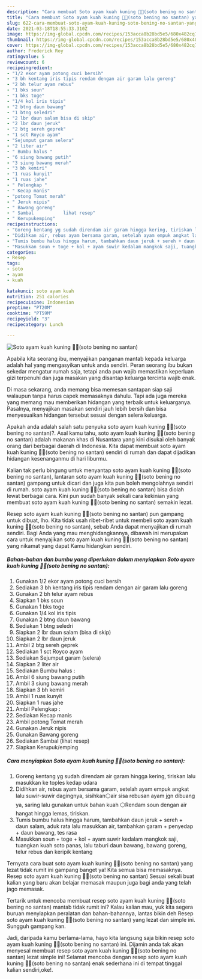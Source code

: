 ```yaml
---
description: "Cara membuat Soto ayam kuah kuning 🍜🍜(soto bening no santan) yang enak Untuk Jualan"
title: "Cara membuat Soto ayam kuah kuning 🍜🍜(soto bening no santan) yang enak Untuk Jualan"
slug: 622-cara-membuat-soto-ayam-kuah-kuning-soto-bening-no-santan-yang-enak-untuk-jualan
date: 2021-03-18T18:55:33.310Z
image: https://img-global.cpcdn.com/recipes/153acca8b28bd5e5/680x482cq70/soto-ayam-kuah-kuning-🍜🍜soto-bening-no-santan-foto-resep-utama.jpg
thumbnail: https://img-global.cpcdn.com/recipes/153acca8b28bd5e5/680x482cq70/soto-ayam-kuah-kuning-🍜🍜soto-bening-no-santan-foto-resep-utama.jpg
cover: https://img-global.cpcdn.com/recipes/153acca8b28bd5e5/680x482cq70/soto-ayam-kuah-kuning-🍜🍜soto-bening-no-santan-foto-resep-utama.jpg
author: Frederick Roy
ratingvalue: 5
reviewcount: 6
recipeingredient:
- "1/2 ekor ayam potong cuci bersih"
- "3 bh kentang iris tipis rendam dengan air garam lalu goreng"
- "2 bh telur ayam rebus"
- "1 bks soun"
- "1 bks toge"
- "1/4 kol iris tipis"
- "2 btng daun bawang"
- "1 btng seledri"
- "2 lbr daun salam bisa di skip"
- "2 lbr daun jeruk"
- "2 btg sereh geprek"
- "1 sct Royco ayam"
- "Sejumput garam selera"
- "2 liter air"
- " Bumbu halus "
- "6 siung bawang putih"
- "3 siung bawang merah"
- "3 bh kemiri"
- "1 ruas kunyit"
- "1 ruas jahe"
- " Pelengkap "
- " Kecap manis"
- "potong Tomat merah"
- " Jeruk nipis"
- " Bawang goreng"
- " Sambal           lihat resep"
- " Kerupukemping"
recipeinstructions:
- "Goreng kentang yg sudah direndam air garam hingga kering, tiriskan lalu masukkan ke toples kedap udara"
- "Didihkan air, rebus ayam bersama garam, setelah ayam empuk angkat lalu suwir-suwir dagingnya, sisihkan⚪air sisa rebusan ayam jgn dibuang ya, saring lalu gunakan untuk bahan kuah ⚪Rendam soun dengan air hangat hingga lemas, tiriskan."
- "Tumis bumbu halus hingga harum, tambahkan daun jeruk + sereh + daun salam, aduk rata lalu masukkan air, tambahkan garam + penyedap + daun bawang, tes rasa"
- "Masukkan soun + toge + kol + ayam suwir kedalam mangkok saji, tuangkan kuah soto panas, lalu taburi daun bawang, bawang goreng, telur rebus dan keripik kentang"
categories:
- Resep
tags:
- soto
- ayam
- kuah

katakunci: soto ayam kuah 
nutrition: 251 calories
recipecuisine: Indonesian
preptime: "PT20M"
cooktime: "PT59M"
recipeyield: "3"
recipecategory: Lunch

---
```



![Soto ayam kuah kuning 🍜🍜(soto bening no santan)](https://img-global.cpcdn.com/recipes/153acca8b28bd5e5/680x482cq70/soto-ayam-kuah-kuning-🍜🍜soto-bening-no-santan-foto-resep-utama.jpg)

Apabila kita seorang ibu, menyajikan panganan mantab kepada keluarga adalah hal yang mengasyikan untuk anda sendiri. Peran seorang ibu bukan sekedar mengatur rumah saja, tetapi anda pun wajib memastikan keperluan gizi terpenuhi dan juga masakan yang disantap keluarga tercinta wajib enak.

Di masa  sekarang, anda memang bisa memesan santapan siap saji walaupun tanpa harus capek memasaknya dahulu. Tapi ada juga mereka yang memang mau memberikan hidangan yang terbaik untuk keluarganya. Pasalnya, menyajikan masakan sendiri jauh lebih bersih dan bisa menyesuaikan hidangan tersebut sesuai dengan selera keluarga. 



Apakah anda adalah salah satu penyuka soto ayam kuah kuning 🍜🍜(soto bening no santan)?. Asal kamu tahu, soto ayam kuah kuning 🍜🍜(soto bening no santan) adalah makanan khas di Nusantara yang kini disukai oleh banyak orang dari berbagai daerah di Indonesia. Kita dapat membuat soto ayam kuah kuning 🍜🍜(soto bening no santan) sendiri di rumah dan dapat dijadikan hidangan kesenanganmu di hari liburmu.

Kalian tak perlu bingung untuk menyantap soto ayam kuah kuning 🍜🍜(soto bening no santan), lantaran soto ayam kuah kuning 🍜🍜(soto bening no santan) gampang untuk dicari dan juga kita pun boleh mengolahnya sendiri di rumah. soto ayam kuah kuning 🍜🍜(soto bening no santan) bisa diolah lewat berbagai cara. Kini pun sudah banyak sekali cara kekinian yang membuat soto ayam kuah kuning 🍜🍜(soto bening no santan) semakin lezat.

Resep soto ayam kuah kuning 🍜🍜(soto bening no santan) pun gampang untuk dibuat, lho. Kita tidak usah ribet-ribet untuk membeli soto ayam kuah kuning 🍜🍜(soto bening no santan), sebab Anda dapat menyajikan di rumah sendiri. Bagi Anda yang mau menghidangkannya, dibawah ini merupakan cara untuk menyajikan soto ayam kuah kuning 🍜🍜(soto bening no santan) yang nikamat yang dapat Kamu hidangkan sendiri.

<!--inarticleads1-->

##### Bahan-bahan dan bumbu yang diperlukan dalam menyiapkan Soto ayam kuah kuning 🍜🍜(soto bening no santan):

1. Gunakan 1/2 ekor ayam potong cuci bersih
1. Sediakan 3 bh kentang iris tipis rendam dengan air garam lalu goreng
1. Gunakan 2 bh telur ayam rebus
1. Siapkan 1 bks soun
1. Gunakan 1 bks toge
1. Gunakan 1/4 kol iris tipis
1. Gunakan 2 btng daun bawang
1. Sediakan 1 btng seledri
1. Siapkan 2 lbr daun salam (bisa di skip)
1. Siapkan 2 lbr daun jeruk
1. Ambil 2 btg sereh geprek
1. Sediakan 1 sct Royco ayam
1. Sediakan Sejumput garam (selera)
1. Siapkan 2 liter air
1. Sediakan  Bumbu halus :
1. Ambil 6 siung bawang putih
1. Ambil 3 siung bawang merah
1. Siapkan 3 bh kemiri
1. Ambil 1 ruas kunyit
1. Siapkan 1 ruas jahe
1. Ambil  Pelengkap :
1. Sediakan  Kecap manis
1. Ambil potong Tomat merah
1. Gunakan  Jeruk nipis
1. Gunakan  Bawang goreng
1. Sediakan  Sambal           (lihat resep)
1. Siapkan  Kerupuk/emping




<!--inarticleads2-->

##### Cara menyiapkan Soto ayam kuah kuning 🍜🍜(soto bening no santan):

1. Goreng kentang yg sudah direndam air garam hingga kering, tiriskan lalu masukkan ke toples kedap udara
1. Didihkan air, rebus ayam bersama garam, setelah ayam empuk angkat lalu suwir-suwir dagingnya, sisihkan⚪air sisa rebusan ayam jgn dibuang ya, saring lalu gunakan untuk bahan kuah ⚪Rendam soun dengan air hangat hingga lemas, tiriskan.
1. Tumis bumbu halus hingga harum, tambahkan daun jeruk + sereh + daun salam, aduk rata lalu masukkan air, tambahkan garam + penyedap + daun bawang, tes rasa
1. Masukkan soun + toge + kol + ayam suwir kedalam mangkok saji, tuangkan kuah soto panas, lalu taburi daun bawang, bawang goreng, telur rebus dan keripik kentang




Ternyata cara buat soto ayam kuah kuning 🍜🍜(soto bening no santan) yang lezat tidak rumit ini gampang banget ya! Kita semua bisa memasaknya. Resep soto ayam kuah kuning 🍜🍜(soto bening no santan) Sesuai sekali buat kalian yang baru akan belajar memasak maupun juga bagi anda yang telah jago memasak.

Tertarik untuk mencoba membuat resep soto ayam kuah kuning 🍜🍜(soto bening no santan) mantab tidak rumit ini? Kalau kalian mau, yuk kita segera buruan menyiapkan peralatan dan bahan-bahannya, lantas bikin deh Resep soto ayam kuah kuning 🍜🍜(soto bening no santan) yang lezat dan simple ini. Sungguh gampang kan. 

Jadi, daripada kamu berlama-lama, hayo kita langsung saja bikin resep soto ayam kuah kuning 🍜🍜(soto bening no santan) ini. Dijamin anda tak akan menyesal membuat resep soto ayam kuah kuning 🍜🍜(soto bening no santan) lezat simple ini! Selamat mencoba dengan resep soto ayam kuah kuning 🍜🍜(soto bening no santan) enak sederhana ini di tempat tinggal kalian sendiri,oke!.

